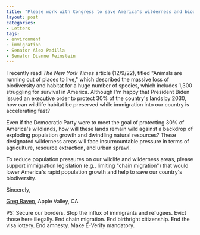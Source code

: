 ```yaml
---
title: "Please work with Congress to save America's wilderness and biodiversity"
layout: post
categories:
- Letters
tags:
- environment
- immigration
- Senator Alex Padilla
- Senator Dianne Feinstein
---
```


I recently read *The New York Times* article (12/9/22), titled "Animals are running out of places to live," which described the massive loss of biodiversity and habitat for a huge number of species, which includes 1,300 struggling for survival in America. Although I'm happy that President Biden issued an executive order to protect 30% of the country's lands by 2030, how can wildlife habitat be preserved while immigration into our country is accelerating fast?

Even if the Democratic Party were to meet the goal of protecting 30% of America's wildlands, how will these lands remain wild against a backdrop of exploding population growth and dwindling natural resources? These designated wilderness areas will face insurmountable pressure in terms of agriculture, resource extraction, and urban sprawl.

To reduce population pressures on our wildlife and wilderness areas, please support immigration legislation (e.g., limiting "chain migration") that would lower America's rapid population growth and help to save our country's biodiversity.

Sincerely,

[Greg Raven](https://www.gregraven.org/), Apple Valley, CA

PS: Secure our borders. Stop the influx of immigrants and refugees. Evict those here illegally. End chain migration. End birthright citizenship. End the visa lottery. End amnesty. Make E-Verify mandatory.